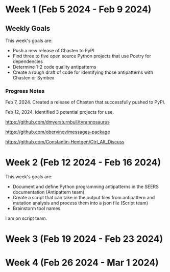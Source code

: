 # Week 1 (Feb 5 2024 - Feb 9 2024)

## Weekly Goals

This week's goals are:
- Push a new release of Chasten to PyPI
- Find three to five open source Python projects that use Poetry for dependencies
- Determine 1-2 code quality antipatterns
- Create a rough draft of code for identifying those antipatterns with Chasten or Symbex

### Progress Notes

Feb 7, 2024. Created a release of Chasten that successfully pushed to PyPI.

Feb 12, 2024. Identified 3 potential projects for use.

<https://github.com/dmyersturnbull/tyrannosaurus>

<https://github.com/obervinov/messages-package>

<https://github.com/Constantin-Hentgen/Ctrl_Alt_Discuss>

# Week 2 (Feb 12 2024 - Feb 16 2024)

This week's goals are:
- Document and define Python programming antipatterns in the SEERS documentation
(Antipattern team)
- Create a script that can take in the output files from antipattern and mutation analysis
and process them into a json file (Script team)
- Brainstorm tool names

I am on script team.

# Week 3 (Feb 19 2024 - Feb 23 2024)

# Week 4 (Feb 26 2024 - Mar 1 2024)